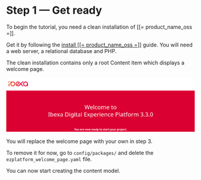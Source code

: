 # Step 1 — Get ready

To begin the tutorial, you need a clean installation of [[= product_name_oss =]].

Get it by following the [install [[= product_name_oss =]]](../../getting_started/install_ez_platform.md) guide.
You will need a web server, a relational database and PHP.

The clean installation contains only a root Content item which displays a welcome page.

![Front page after clean installation](img/bike_tutorial_homepage_install_clean.png)

You will replace the welcome page with your own in step 3.

To remove it for now, go to `config/packages/` and delete the `ezplatform_welcome_page.yaml` file.

You can now start creating the content model.
